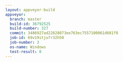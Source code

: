 ```yaml
---
layout: appveyor-build
appveyor:
  branch: master
  build-id: 36792525
  build-number: 327
  commit: 3486927ad22828873ee763ec7557100061d681f8
  job-id: 69v19itju7r32h50
  job-number: 3
  os-name: Windows
  test-result: 0
---
```

